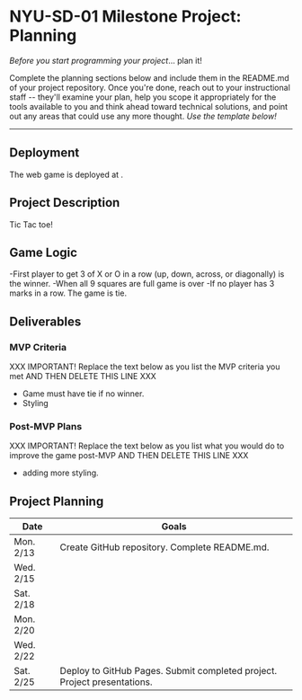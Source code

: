 

# NYU-SD-01 Milestone Project: Planning

_Before you start programming your project_... plan it!

Complete the planning sections below and include them in the README.md of your project repository. Once you're done, reach out to your instructional staff -- they'll examine your plan, help you scope it appropriately for the tools available to you and think ahead toward technical solutions, and point out any areas that could use any more thought. _Use the template below!_

--------

## Deployment

The web game is deployed at <YOUR DEPLOYED GITHUB.IO URL GOES HERE>.


## Project Description

Tic Tac toe!


## Game Logic

-First player to get 3 of X or O in a row (up, down, across, or diagonally) is the winner.
-When all 9 squares are full game is over
-If no player has 3 marks in a row. The game is tie. 



## Deliverables




### MVP Criteria

XXX IMPORTANT! Replace the text below as you list the MVP criteria you met AND THEN DELETE THIS LINE XXX

- Game must have tie if no winner.
- Styling


### Post-MVP Plans

XXX IMPORTANT! Replace the text below as you list what you would do to improve the game post-MVP AND THEN DELETE THIS LINE XXX

- adding more styling.


## Project Planning

| Date | Goals |
| ---- | ----- |
| Mon. 2/13 | Create GitHub repository. Complete README.md. |
| Wed. 2/15 |      |
| Sat. 2/18 |      |
| Mon. 2/20 |      |
| Wed. 2/22 |      |
| Sat. 2/25 | Deploy to GitHub Pages. Submit completed project. Project presentations. |